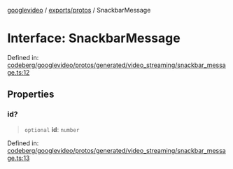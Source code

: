 [googlevideo](../../../README.md) / [exports/protos](../README.md) / SnackbarMessage

# Interface: SnackbarMessage

Defined in: [codeberg/googlevideo/protos/generated/video\_streaming/snackbar\_message.ts:12](https://github.com/LuanRT/googlevideo/blob/19854137cadaf49fd755394883dfd7fe5fdaba20/protos/generated/video_streaming/snackbar_message.ts#L12)

## Properties

### id?

> `optional` **id**: `number`

Defined in: [codeberg/googlevideo/protos/generated/video\_streaming/snackbar\_message.ts:13](https://github.com/LuanRT/googlevideo/blob/19854137cadaf49fd755394883dfd7fe5fdaba20/protos/generated/video_streaming/snackbar_message.ts#L13)
